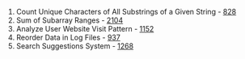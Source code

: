 1. Count Unique Characters of All Substrings of a Given String - [828](https://leetcode.com/problems/count-unique-characters-of-all-substrings-of-a-given-string/)
2. Sum of Subarray Ranges - [2104](https://leetcode.com/problems/sum-of-subarray-ranges/)
3. Analyze User Website Visit Pattern - [1152](https://leetcode.com/problems/analyze-user-website-visit-pattern/)
4. Reorder Data in Log Files - [937](https://leetcode.com/problems/reorder-data-in-log-files/)
5. Search Suggestions System - [1268](https://leetcode.com/problems/search-suggestions-system/)
